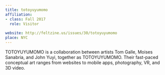 ```yaml
---
title: totoyuyumomo
affiliation:
- class: Fall 2017
  role: Visitor
 
website: http://feltzine.us/issues/30/totoyuyumomo
place: NYC
---
```

 TOTOYUYUMOMO is a collaboration between artists Tom Galle, Moises Sanabria, and John Yuyi, together as TOTOYUYUMOMO. Their fast-paced conceptual art ranges from websites to mobile apps, photography, VR, and 3D video. 
